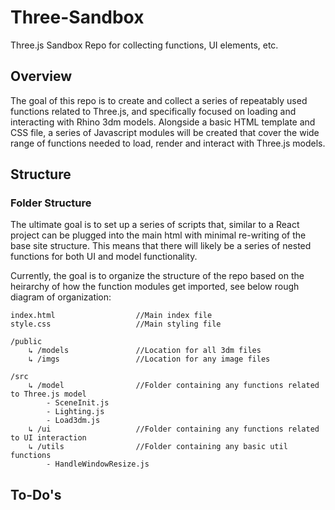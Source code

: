 # Three-Sandbox
Three.js Sandbox Repo for collecting functions, UI elements, etc. 


## Overview
The goal of this repo is to create and collect a series of repeatably used functions related to Three.js, and specifically focused on loading and interacting with Rhino 3dm models. Alongside a basic HTML template and CSS file, a series of Javascript modules will be created that cover the wide range of functions needed to load, render and interact with Three.js models.

## Structure
### Folder Structure
The ultimate goal is to set up a series of scripts that, similar to a React project can be plugged into the main html with minimal re-writing of the base site structure. This means that there will likely be a series of nested functions for both UI and model functionality.

Currently, the goal is to organize the structure of the repo based on the heirarchy of how the function modules get imported, see below rough diagram of organization:

```
index.html                  //Main index file
style.css                   //Main styling file

/public
    ↳ /models               //Location for all 3dm files
    ↳ /imgs                 //Location for any image files

/src
    ↳ /model                //Folder containing any functions related to Three.js model
        - SceneInit.js 
        - Lighting.js 
        - Load3dm.js 
    ↳ /ui                   //Folder containing any functions related to UI interaction
    ↳ /utils                //Folder containing any basic util functions
        - HandleWindowResize.js 
```


## To-Do's